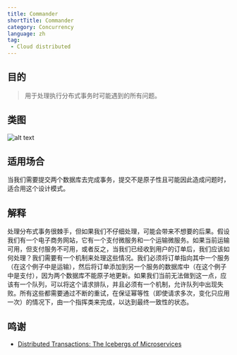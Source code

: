 ```yaml
---
title: Commander
shortTitle: Commander
category: Concurrency
language: zh
tag:
 - Cloud distributed
---
```


## 目的

> 用于处理执行分布式事务时可能遇到的所有问题。

## 类图
![alt text](./etc/commander.urm.png "Commander class diagram")

## 适用场合
当我们需要提交两个数据库去完成事务，提交不是原子性且可能因此造成问题时，适合用这个设计模式。

## 解释
处理分布式事务很棘手，但如果我们不仔细处理，可能会带来不想要的后果。假设我们有一个电子商务网站，它有一个支付微服务和一个运输微服务。如果当前运输可用，但支付服务不可用，或者反之，当我们已经收到用户的订单后，我们应该如何处理？我们需要有一个机制来处理这些情况。我们必须将订单指向其中一个服务（在这个例子中是运输），然后将订单添加到另一个服务的数据库中（在这个例子中是支付），因为两个数据库不能原子地更新。如果我们当前无法做到这一点，应该有一个队列，可以将这个请求排队，并且必须有一个机制，允许队列中出现失败。所有这些都需要通过不断的重试，在保证幂等性（即使请求多次，变化只应用一次）的情况下，由一个指挥类来完成，以达到最终一致性的状态。

## 鸣谢

* [Distributed Transactions: The Icebergs of Microservices](https://www.grahamlea.com/2016/08/distributed-transactions-microservices-icebergs/)
